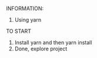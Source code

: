 INFORMATION:
1. Using yarn 


TO START
1. Install yarn and then yarn install
2. Done, explore project
